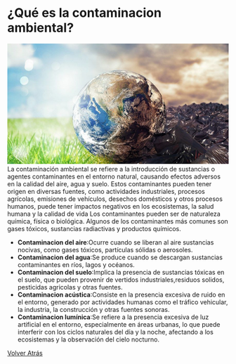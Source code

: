 # ¿Qué es la contaminacion ambiental?
![contaminacion ambiental](/img/contaminacion_ambiental.jpg)
La contaminación ambiental se refiere a la introducción de sustancias o agentes contaminantes en el entorno natural, causando efectos adversos en la calidad del aire, agua y suelo. Estos contaminantes pueden tener origen en diversas fuentes, como actividades industriales, procesos agrícolas, emisiones de vehículos, desechos domésticos y otros procesos humanos, puede tener impactos negativos en los ecosistemas, la salud humana y la calidad de vida
Los contaminantes pueden ser de naturaleza química, física o biológica.
Algunos de los contaminantes más comunes son gases tóxicos, sustancias radiactivas y productos químicos.

* **Contaminacion del aire**:Ocurre cuando se liberan al aire sustancias nocivas, como gases tóxicos, partículas sólidas o aerosoles.
* **Contaminacion del agua**:Se produce cuando se descargan sustancias contaminantes en ríos, lagos y océanos.
* **Contaminacion del suelo**:Implica la presencia de sustancias tóxicas en el suelo, que pueden provenir de vertidos industriales,residuos solidos, pesticidas agricolas y otras fuentes.
* **Contaminacion acústica**:Consiste en la presencia excesiva de ruido en el entorno, generado por actividades humanas como el tráfico vehicular, la industria, la construcción y otras fuentes sonoras.
* **Contaminacion lumínica**:Se refiere a la presencia excesiva de luz artificial en el entorno, especialmente en áreas urbanas, lo que puede interferir con los ciclos naturales del día y la noche, afectando a los ecosistemas y la observación del cielo nocturno.

[Volver Atrás](README.md)
